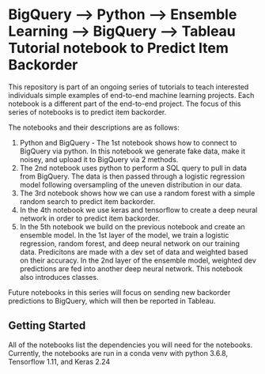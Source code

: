 # BigQuery --> Python --> Ensemble Learning --> BigQuery --> Tableau Tutorial notebook to Predict Item Backorder

This repository is part of an ongoing series of tutorials to teach interested individuals simple examples of end-to-end machine learning projects. Each notebook is a different part of the end-to-end project. The focus of this series of notebooks is to predict item backorder.

The notebooks and their descriptions are as follows:
1. Python and BigQuery - The 1st notebook shows how to connect to BigQuery via python. In this notebook we generate fake data, make it noisey, and upload it to BigQuery via 2 methods.
2. The 2nd notebook uses python to perform a SQL query to pull in data from BigQuery. The data is then passed through a logistic regression model following oversampling of the uneven distribution in our data.
3. The 3rd notebook shows how we can use a random forest with a simple random search to predict item backorder.
4. In the 4th notebook we use keras and tensorflow to create a deep neural network in order to predict item backorder.
5. In the 5th notebook we build on the previous notebook and create an ensemble model. In the 1st layer of the model, we train a logistic regression, random forest, and deep neural network on our training data. Predicitons are made with a dev set of data and weighted based on their accuracy. In the 2nd layer of the ensemble model, weighted dev predictions are fed into another deep neural network. This notebook also introduces classes.

Future notebooks in this series will focus on sending new backorder predictions to BigQuery, which will then be reported in Tableau.

## Getting Started

All of the notebooks list the dependencies you will need for the notebooks. Currently, the notebooks are run in a conda venv with python 3.6.8, Tensorflow 1.11, and Keras 2.24


